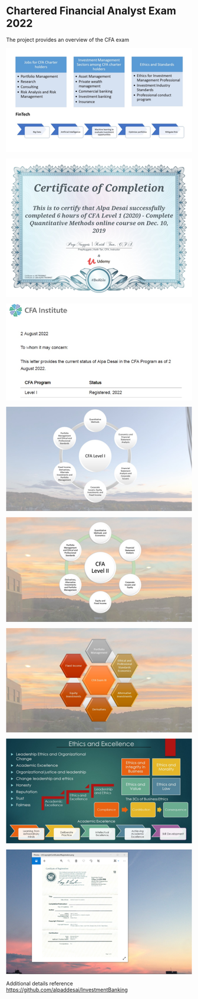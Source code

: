 # Chartered Financial Analyst Exam 2022

The project provides an overview of the CFA exam 

![image](CFA.jpg)

![image](QuantitativeMethods.jpg)

![image](CFAExam.jpg)

![image](CFASlide1.jpg)

![image](CFALevel_II_Exam.jpg)

![image](SlidesCFAExamIII.jpg)

![image](Ethics.jpg)

![image](USCopyrightCertificate.png)

Additional details reference https://github.com/alpaddesai/InvestmentBanking
